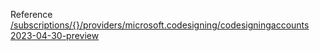 Reference [/subscriptions/{}/providers/microsoft.codesigning/codesigningaccounts 2023-04-30-preview](/Resources/mgmt-plane/L3N1YnNjcmlwdGlvbnMve30vcHJvdmlkZXJzL21pY3Jvc29mdC5jb2Rlc2lnbmluZy9jb2Rlc2lnbmluZ2FjY291bnRz/2023-04-30-preview.xml)
